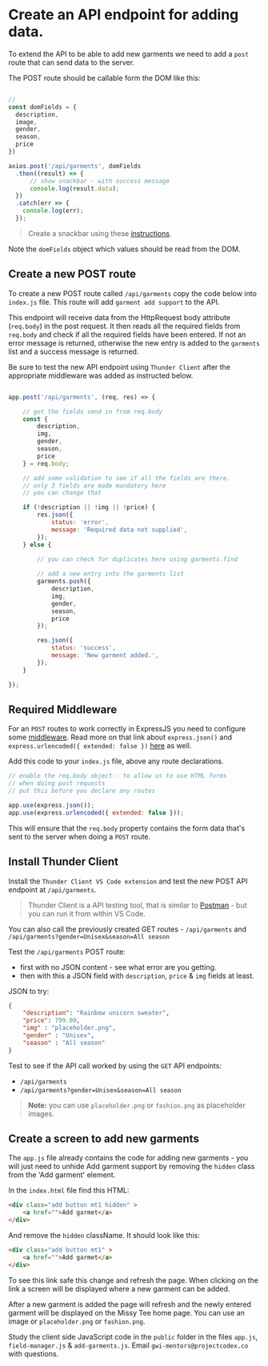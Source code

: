 # Create an API endpoint for adding data.

To extend the API to be able to add new garments we need to add a `post` route that can send data to the server.

The POST route should be callable form the DOM like this:

```js

// 
const domFields = {
  description,
  image,
  gender,
  season,
  price
})

axios.post('/api/garments', domFields
  .then((result) => {
      // show snackbar - with success message
      console.log(result.data);
  })
  .catch(err => {
    console.log(err);
  });

```

> Create a snackbar using these [instructions](https://www.w3schools.com/howto/howto_js_snackbar.asp). 

Note the `domFields` object which values should be read from the DOM.

## Create a new POST route

To create a new POST route called `/api/garments` copy the code below into `index.js` file. This route will add `garment add support` to the API.

This endpoint will receive data from the HttpRequest body attribute (`req.body`) in the post request. It then reads all the required fields from `req.body` and check if all the required fields have been entered. If not an error message is returned, otherwise the new entry is added to the `garments` list and a success message is returned.

Be sure to test the new API endpoint using `Thunder Client` after the appropriate middleware was added as instructed below.

```js

app.post('/api/garments', (req, res) => {

	// get the fields send in from req.body
	const {
		description,
		img,
		gender,
		season,
		price
	} = req.body;

	// add some validation to see if all the fields are there.
	// only 3 fields are made mandatory here
	// you can change that

	if (!description || !img || !price) {
		res.json({
			status: 'error',
			message: 'Required data not supplied',
		});
	} else {

		// you can check for duplicates here using garments.find
		
		// add a new entry into the garments list
		garments.push({
			description,
			img,
			gender,
			season,
			price
		});

		res.json({
			status: 'success',
			message: 'New garment added.',
		});
	}

});

```
## Required Middleware

For an `POST` routes to work correctly in ExpressJS you need to configure some [middleware](https://expressjs.com/en/api.html#express.json). Read more on that link about `express.json()` and `express.urlencoded({ extended: false })` [here](https://expressjs.com/en/api.html#req.body) as well.

Add this code to your `index.js` file, above any route declarations.

```js
// enable the req.body object - to allow us to use HTML forms
// when doing post requests
// put this before you declare any routes

app.use(express.json());
app.use(express.urlencoded({ extended: false }));
```

This will ensure that the `req.body` property contains the form data that's sent to the server when doing a `POST` route.

## Install Thunder Client

Install the `Thunder Client VS Code extension` and test the new POST API endpoint at `/api/garments`.

> Thunder Client is a API testing tool, that is similar to [Postman](https://www.postman.com/) - but you can run it from within VS Code.

You can also call the previously created GET routes - `/api/garments` and `/api/garments?gender=Unisex&season=All season`

Test the `/api/garments` POST route:

* first with no JSON content - see what error are you getting.
* then with this a JSON field with `description`, `price` & `img` fields at least.

JSON to try:

```json
{
	"description": "Rainbow unicorn sweater",
	"price": 799.00,
	"img" : "placeholder.png",
	"gender" : "Unisex",
	"season" : "All season"
}
```

Test to see if the API call worked by using the `GET` API endpoints:

* `/api/garments` 
* `/api/garments?gender=Unisex&season=All season`

> **Note:** you can use `placeholder.png` or `fashion.png` as placeholder images.

## Create a screen to add new garments

The `app.js` file already contains the code for adding new garments - you will just need to unhide Add garment support by removing the `hidden` class from the 'Add garment' element.

In the `index.html` file find this HTML:

```html
<div class="add button mt1 hidden" >
	<a href="">Add garmet</a>
</div>
```

And remove the `hidden` className. It should look like this:

```html
<div class="add button mt1" >
	<a href="">Add garmet</a>
</div>
```

To see this link safe this change and refresh the page. When clicking on the link a screen will be displayed where a new garment can be added.

After a new garment is added the page will refresh and the newly entered garment will be displayed on the Missy Tee home page. You can use an image or `placeholder.png` or `fashion.png`.

Study the client side JavaScript code in the `public` folder in the files `app.js`, `field-manager.js` & `add-garments.js`. Email `gwi-mentors@projectcodex.co` with questions.